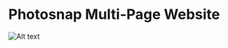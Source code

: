 # Photosnap Multi-Page Website

![Alt text](https://res.cloudinary.com/dz209s6jk/image/upload/f_auto,q_auto,w_700/Challenges/zvkqvpshdas9rtdkubkx.jpg)
